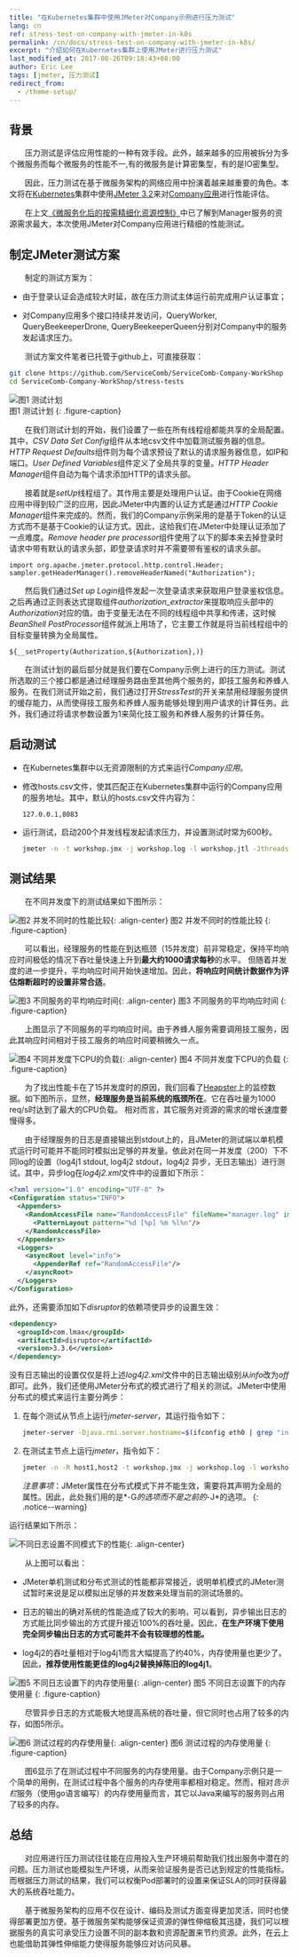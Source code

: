 ```yaml
---
title: "在Kubernetes集群中使用JMeter对Company示例进行压力测试"
lang: cn
ref: stress-test-on-company-with-jmeter-in-k8s
permalink: /cn/docs/stress-test-on-company-with-jmeter-in-k8s/
excerpt: "介绍如何在Kubernetes集群上使用JMeter进行压力测试"
last_modified_at: 2017-08-26T09:18:43+08:00
author: Eric Lee
tags: [jmeter, 压力测试]
redirect_from:
  - /theme-setup/
---
```


## 背景

　　压力测试是评估应用性能的一种有效手段。此外，越来越多的应用被拆分为多个微服务而每个微服务的性能不一,有的微服务是计算密集型，有的是IO密集型。

　　因此，压力测试在基于微服务架构的网络应用中扮演着越来越重要的角色。本文将在[Kubernetes](https://kubernetes.io/)集群中使用[JMeter 3.2](https://www.google.com.hk/url?sa=t&rct=j&q=&esrc=s&source=web&cd=1&ved=0ahUKEwiv9rjg7u_VAhUkxoMKHfoYDaYQFggvMAA&url=http%3A%2F%2Fjmeter.apache.org%2F&usg=AFQjCNHIHCOA-F9LnhaAn_STCWyPPgOpdw)来对[Company应用](https://github.com/ServiceComb/ServiceComb-Company-WorkShop)进行性能评估。

　　在上文[《微服务化后的按需精细化资源控制》](http://servicecomb.io/cn/docs/autoscale-on-company/)中已了解到Manager服务的资源需求最大，本次使用JMeter对Company应用进行精细的性能测试。

## 制定JMeter测试方案
　　制定的测试方案为：

  * 由于登录认证会造成较大时延，故在压力测试主体运行前完成用户认证事宜；

  * 对Company应用多个接口持续并发访问，QueryWorker, QueryBeekeeperDrone, QueryBeekeeperQueen分别对Company中的服务发起请求压力。

　　测试方案文件笔者已托管于github上，可直接获取：

```bash
git clone https://github.com/ServiceComb/ServiceComb-Company-WorkShop
cd ServiceComb-Company-WorkShop/stress-tests
```

![图1 测试计划](/assets/images/company_test_plan.png)  
图1 测试计划
{: .figure-caption}

　　在我们测试计划的开始，我们设置了一些在所有线程组都能共享的全局配置。其中，*CSV Data Set Config*组件从本地csv文件中加载测试服务器的信息。*HTTP Request Defaults*组件则为每个请求预设了默认的请求服务器信息，如IP和端口。*User Defined Variables*组件定义了全局共享的变量。*HTTP Header Manager*组件自动为每个请求添加HTTP的请求头部。

　　接着就是*setUp*线程组了。其作用主要是处理用户认证。由于Cookie在网络应用中得到较广泛的应用，因此JMeter中内置的认证方式是通过*HTTP Cookie Manager*组件来完成的。然而，我们的Company示例采用的是基于Token的认证方式而不是基于Cookie的认证方式。因此，这给我们在JMeter中处理认证添加了一点难度。*Remove header pre processor*组件使用了以下的脚本来去掉登录时请求中带有默认的请求头部，即登录请求时并不需要带有鉴权的请求头部。
```shell
import org.apache.jmeter.protocol.http.control.Header;
sampler.getHeaderManager().removeHeaderNamed("Authorization");
```
　　然后我们通过*Set up Login*组件发起一次登录请求来获取用户登录鉴权信息。之后再通过正则表达式提取组件*authorization\_extractor*来提取响应头部中的*Authorization*对应的值。由于变量无法在不同的线程组中共享和传递，这时候*BeanShell PostProcessor*组件就派上用场了，它主要工作就是将当前线程组中的目标变量转换为全局属性。
```shell
${__setProperty(Authorization,${Authorization},)}
```
　　在测试计划的最后部分就是我们要在Company示例上进行的压力测试。测试所选取的三个接口都是通过经理服务路由至其他两个服务的，即技工服务和养蜂人服务。在我们测试开始之前，我们通过打开*StressTest*的开关来禁用经理服务提供的缓存能力，从而使得技工服务和养蜂人服务能够处理到用户请求的计算任务。此外，我们通过将请求参数设置为1来简化技工服务和养蜂人服务的计算任务。

## 启动测试

* 在Kubernetes集群中以无资源限制的方式来运行*Company应用*。

* 修改hosts.csv文件，使其匹配正在Kubernetes集群中运行的Company应用的服务地址。其中，默认的hosts.csv文件内容为：

   ```csv
   127.0.0.1,8083
   ```

* 运行测试，启动200个并发线程发起请求压力，并设置测试时常为600秒。

   ```bash
   jmeter -n -t workshop.jmx -j workshop.log -l workshop.jtl -Jthreads=200 -Jduration=600
   ```

## 测试结果
　　在不同并发度下的测试结果如下图所示：

![图2 并发不同时的性能比较](/assets/images/company_concurrency_performance.png){: .align-center}
图2 并发不同时的性能比较
{: .figure-caption}

　　可以看出，经理服务的性能在到达瓶颈（15并发度）前非常稳定，保持平均响应时间极低的情况下吞吐量快速上升到**最大约1000请求每秒**的水平。 但随着并发度的进一步提升，平均响应时间开始快速增加。因此，**将响应时间统计数据作为评估熔断超时的设置非常合适**。

![图3 不同服务的平均响应时间](/assets/images/company_response_time.png){: .align-center}
图3 不同服务的平均响应时间
{: .figure-caption}

　　上图显示了不同服务的平均响应时间。由于养蜂人服务需要调用技工服务，因此其响应时间相对于技工服务的响应时间要稍微久一点。

![图4 不同并发度下CPU的负载](/assets/images/company_cpu_load.png){: .align-center}
图4 不同并发度下CPU的负载
{: .figure-caption}

　　为了找出性能卡在了15并发度时的原因，我们回看了[Heapster](https://github.com/kubernetes/heapster)上的监控数据。如下图所示，显然，**经理服务是当前系统的瓶颈所在**。它在吞吐量为1000 req/s时达到了最大的CPU负载。 相对而言，其它服务对资源的需求的增长速度要慢得多。

　　由于经理服务的日志是直接输出到stdout上的，且JMeter的测试端以单机模式运行时可能并不能同时模拟出足够的并发量。依此对在同一并发度（200）下不同log的设置（log4j1 stdout, log4j2 stdout，log4j2 异步，无日志输出）进行测试。其中，异步log在*log4j2.xml*文件中的设置如下所示：

```xml
<?xml version="1.0" encoding="UTF-8" ?>
<Configuration status="INFO">
  <Appenders>
    <RandomAccessFile name="RandomAccessFile" fileName="manager.log" immediateFlush="false" append="false">
      <PatternLayout pattern="%d [%p] %m %l%n"/>
    </RandomAccessFile>
  </Appenders>
  <Loggers>
    <asyncRoot level="info">
      <AppenderRef ref="RandomAccessFile"/>
    </asyncRoot>
  </Loggers>
</Configuration>
```
此外，还需要添加如下*disruptor*的依赖项使异步的设置生效：

```xml
<dependency>
  <groupId>com.lmax</groupId>
  <artifactId>disruptor</artifactId>
  <version>3.3.6</version>
</dependency>
```
没有日志输出的设置仅仅是将上述*log4j2.xml*文件中的日志输出级别从*info*改为*off*即可。此外，我们还使用JMeter分布式的模式进行了相关的测试。JMeter中使用分布式的模式来运行主要分两步：

1. 在每个测试从节点上运行*jmeter-server*，其运行指令如下：

   ```bash
   jmeter-server -Djava.rmi.server.hostname=$(ifconfig eth0 | grep "inet addr" | awk '{print $2}' | cut -d ":" -f2)
   ```

2. 在测试主节点上运行*jmeter*，指令如下：

   ```bash
   jmeter -n -R host1,host2 -t workshop.jmx -j workshop.log -l workshop.jtl -Gmin=1 -Gmax=2 -Gthreads=200 -Gduration=600
   ```

   *注意事项*：JMeter属性在分布式模式下并不能生效，需要将其声明为全局的属性。因此，此处我们用的是*-G*的选项而不是之前的*-J*的选项。
   {: .notice--warning}

运行结果如下所示：

![不同日志设置不同模式下的性能](/assets/images/company_log_and_jmeter.png){: .align-center}

　　从上图可以看出：

   * JMeter单机测试和分布式测试的性能都非常接近，说明单机模式的JMeter测试暂时来说是足以模拟出足够的并发数来处理当前的测试场景的。

   * 日志的输出的确对系统的性能造成了较大的影响，可以看到，异步输出日志的方式能比同步输出的方式提升接近100%的吞吐量。因此，**在生产环境下使用完全同步输出日志的方式可能并不会有较理想的性能。**

   * log4j2的吞吐量相对于log4j1而言大幅提高了约40%，内存使用量也更少了。因此，**推荐使用性能更佳的log4j2替换掉陈旧的log4j1**。

![图5 不同日志设置下的内存使用量](/assets/images/company_different_log_memory_usage.png){: .align-center}
图5 不同日志设置下的内存使用量
{: .figure-caption}

　　尽管异步日志的方式能极大地提高系统的吞吐量，但它同时也占用了较多的内存，如图5所示。

![图6 测试过程的内存使用量](/assets/images/company_memory_used.png){: .align-center}
图6 测试过程的内存使用量
{: .figure-caption}

　　图6显示了在测试过程中不同服务的内存使用量。由于Company示例只是一个简单的用例，在测试过程中各个服务的内存使用率都相对稳定。然而，相对*告示栏*服务（使用go语言编写）的内存使用量而言，其它以Java来编写的服务则占用了较多的内存。

## 总结

　　对应用进行压力测试往往能在应用投入生产环境前帮助我们找出服务中潜在的问题。压力测试也能模拟生产环境，从而来验证服务是否已达到规定的性能指标。而根据压力测试的结果，我们可以权衡Pod部署时的设置来保证SLA的同时获得最大的系统吞吐能力。

　　基于微服务架构的应用不仅在设计、编码及测试方面变得更加灵活，同时也使得部署更加方便。基于微服务架构能够保证资源的弹性伸缩极其迅捷，我们可以根据服务的真实可承受压力设置不同的副本数和资源配置来节约资源。此外，在云上也能借助其弹性伸缩能力使得服务能够应对访问风暴。
